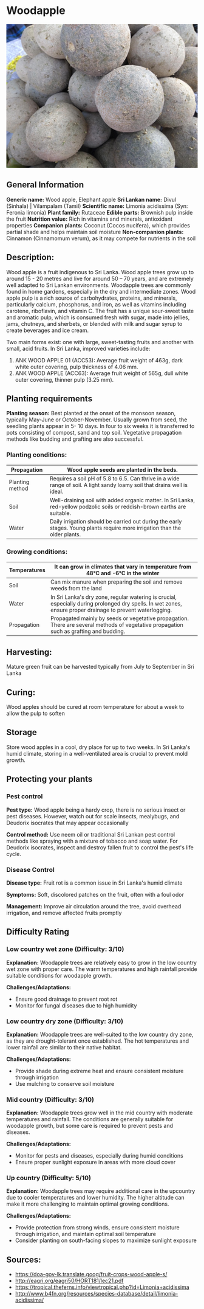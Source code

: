 # Woodapple
![Woodapple.jpg](../../assets/images/Woodapple.jpg "By Thamizhpparithi Maari - Own work, CC BY-SA 4.0, https://commons.wikimedia.org/w/index.php?curid=100167197")
## General Information
**Generic name:** Wood apple, Elephant apple
**Sri Lankan name:** Divul (Sinhala) | Vilampalam (Tamil)
**Scientific name:** Limonia acidissima (Syn: Feronia limonia)
**Plant family:** Rutaceae
**Edible parts:** Brownish pulp inside the fruit
**Nutrition value:** Rich in vitamins and minerals, antioxidant properties
**Companion plants:** Coconut (Cocos nucifera), which provides partial shade and helps maintain soil moisture
**Non-companion plants:** Cinnamon (Cinnamomum verum), as it may compete for nutrients in the soil

## Description:
Wood apple is a fruit indigenous to Sri Lanka. Wood apple trees grow up to around 15 - 20 metres and live for around 50 – 70 years, and are extremely well adapted to Sri Lankan environments. Woodapple trees are commonly found in home gardens, especially in the dry and intermediate zones. Wood apple pulp is a rich source of carbohydrates, proteins, and minerals, particularly calcium, phosphorus, and iron, as well as vitamins including carotene, riboflavin, and vitamin C. The fruit has a unique sour-sweet taste and aromatic pulp, which is consumed fresh with sugar, made into jellies, jams, chutneys, and sherbets, or blended with milk and sugar syrup to create beverages and ice cream.


Two main forms exist: one with large, sweet-tasting fruits and another with small, acid fruits. In Sri Lanka, improved varieties include:
1. ANK WOOD APPLE 01 (ACC53): Average fruit weight of 463g, dark white outer covering, pulp thickness of 4.06 mm.
2. ANK WOOD APPLE (ACC63): Average fruit weight of 565g, dull white outer covering, thinner pulp (3.25 mm).



## Planting requirements
**Planting season:** Best planted at the onset of the monsoon season, typically May-June or October-November. Usually grown from seed, the seedling plants appear in 5- 10 days. In four to six weeks it is transferred to pots consisting of compost, sand and top soil. Vegetative propagation methods like budding and grafting are also successful.

### Planting conditions:
| **Propagation** | Wood apple seeds are planted in the beds.  |
|----|----|
| Planting method | Requires a soil pH of 5.8 to 6.5. Can thrive in a wide range of soil. A light sandy loamy soil that drains well is ideal. |
| Soil | Well-draining soil with added organic matter. In Sri Lanka, red-yellow podzolic soils or reddish-brown earths are suitable. |
| Water | Daily irrigation should be carried out during the early stages. Young plants require more irrigation than the older plants. |

### Growing conditions:

| **Temperatures** | It can grow in climates that vary in temperature from 48°C and -6°C in the winter |
|----|----|
| Soil | Can mix manure when preparing the soil and remove weeds from the land |
| Water | In Sri Lanka's dry zone, regular watering is crucial, especially during prolonged dry spells. In wet zones, ensure proper drainage to prevent waterlogging. |
| Propagation | Propagated mainly by seeds or vegetative propagation. There are several methods of vegetative propagation such as grafting and budding. |

## Harvesting:
Mature green fruit can be harvested typically from July to September in Sri Lanka

## Curing:
Wood apples should be cured at room temperature for about a week to allow the pulp to soften

## Storage
Store wood apples in a cool, dry place for up to two weeks. In Sri Lanka's humid climate, storing in a well-ventilated area is crucial to prevent mold growth.

## Protecting your plants
### Pest control

**Pest type:** Wood apple being a hardy crop, there is no serious insect or pest diseases. However, watch out for scale insects, mealybugs, and Deudorix isocrates that may appear occasionally

**Control method:** Use neem oil or traditional Sri Lankan pest control methods like spraying with a mixture of tobacco and soap water. For Deudorix isocrates, inspect and destroy fallen fruit to control the pest's life cycle.

### Disease Control
**Disease type:** Fruit rot is a common issue in Sri Lanka's humid climate

**Symptoms:** Soft, discolored patches on the fruit, often with a foul odor

**Management:** Improve air circulation around the tree, avoid overhead irrigation, and remove affected fruits promptly

## Difficulty Rating

### Low country wet zone (Difficulty: 3/10)
**Explanation:** Woodapple trees are relatively easy to grow in the low country wet zone with proper care. The warm temperatures and high rainfall provide suitable conditions for woodapple growth.

**Challenges/Adaptations:**
- Ensure good drainage to prevent root rot
- Monitor for fungal diseases due to high humidity

### Low country dry zone (Difficulty: 3/10)
**Explanation:** Woodapple trees are well-suited to the low country dry zone, as they are drought-tolerant once established. The hot temperatures and lower rainfall are similar to their native habitat.

**Challenges/Adaptations:**
- Provide shade during extreme heat and ensure consistent moisture through irrigation
- Use mulching to conserve soil moisture

### Mid country (Difficulty: 3/10)
**Explanation:** Woodapple trees grow well in the mid country with moderate temperatures and rainfall. The conditions are generally suitable for woodapple growth, but some care is required to prevent pests and diseases.

**Challenges/Adaptations:**
- Monitor for pests and diseases, especially during humid conditions
- Ensure proper sunlight exposure in areas with more cloud cover

### Up country (Difficulty: 5/10)
**Explanation:** Woodapple trees may require additional care in the upcountry due to cooler temperatures and lower humidity. The higher altitude can make it more challenging to maintain optimal growing conditions.

**Challenges/Adaptations:**
- Provide protection from strong winds, ensure consistent moisture through irrigation, and maintain optimal soil temperature
- Consider planting on south-facing slopes to maximize sunlight exposure

## Sources:
- https://doa-gov-lk.translate.goog/fruit-crops-wood-apple-s/
- http://eagri.org/eagri50/HORT181/lec21.pdf
- https://tropical.theferns.info/viewtropical.php?id=Limonia+acidissima
- http://www.b4fn.org/resources/species-database/detail/limonia-acidissima/
